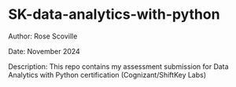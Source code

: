 # SK-data-analytics-with-python
Author:
Rose Scoville

Date:
November 2024

Description:
This repo contains my assessment submission for Data Analytics with Python certification (Cognizant/ShiftKey Labs)

